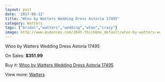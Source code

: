 ```yaml
---
layout: post
date: '2017-08-12'
title: "Wtoo by Watters Wedding Dress Astoria 17495"
category: Watters
tags: ["bridal","watters","wedding","wtoo","crazy"]
image: http://www.eudances.com/2845-thickbox_default/wtoo-by-watters-wedding-dress-astoria-17495.jpg
---
```

Wtoo by Watters Wedding Dress Astoria 17495

On Sales: **$351.99**
<a href="https://www.eudances.com/en/watters/975-wtoo-by-watters-wedding-dress-astoria-17495.html"><amp-img layout="responsive" width="600" height="600" src="//www.eudances.com/2845-thickbox_default/wtoo-by-watters-wedding-dress-astoria-17495.jpg" alt="Wtoo by Watters Wedding Dress Astoria 17495 0" /></a>
<a href="https://www.eudances.com/en/watters/975-wtoo-by-watters-wedding-dress-astoria-17495.html"><amp-img layout="responsive" width="600" height="600" src="//www.eudances.com/2846-thickbox_default/wtoo-by-watters-wedding-dress-astoria-17495.jpg" alt="Wtoo by Watters Wedding Dress Astoria 17495 1" /></a>

Buy it: [Wtoo by Watters Wedding Dress Astoria 17495](https://www.eudances.com/en/watters/975-wtoo-by-watters-wedding-dress-astoria-17495.html "Wtoo by Watters Wedding Dress Astoria 17495")

View more: [Watters](https://www.eudances.com/en/12-watters "Watters")